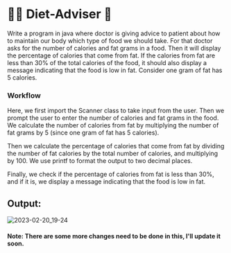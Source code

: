 # 🧑‍⚕️ Diet-Adviser 🍔

<p>Write a program in java where doctor is giving advice to patient about how to maintain our body which type of food we should take. For that doctor asks for the number of calories and fat grams in a food. Then it will display the percentage of calories that come from fat. If the calories from fat are less than 30% of the total calories of the food, it should also display a message indicating that the food is low in fat. Consider one gram of fat has 5 calories. </br>

### Workflow

Here, we first import the Scanner class to take input from the user. Then we prompt the user to enter the number of calories and fat grams in the food. We calculate the number of calories from fat by multiplying the number of fat grams by 5 (since one gram of fat has 5 calories).

Then we calculate the percentage of calories that come from fat by dividing the number of fat calories by the total number of calories, and multiplying by 100. We use printf to format the output to two decimal places.

Finally, we check if the percentage of calories from fat is less than 30%, and if it is, we display a message indicating that the food is low in fat.

</p>

## Output:
![2023-02-20_19-24](https://user-images.githubusercontent.com/66107248/220131192-41fa7549-b7b8-4713-97ad-4bcb051c6bbf.png)

#### Note: There are some more changes need to be done in this, I'll update it soon.
